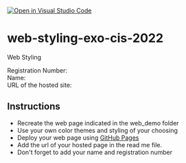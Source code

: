 [![Open in Visual Studio Code](https://classroom.github.com/assets/open-in-vscode-c66648af7eb3fe8bc4f294546bfd86ef473780cde1dea487d3c4ff354943c9ae.svg)](https://classroom.github.com/online_ide?assignment_repo_id=8139512&assignment_repo_type=AssignmentRepo)
# web-styling-exo-cis-2022
Web Styling

Registration Number:
<br>Name: 
<br> URL of the hosted site: 

## Instructions

- Recreate the web page indicated in the web_demo folder
- Use your own color themes and styling of your choosing
- Deploy your web page using [GitHub Pages](https://pages.github.com/)
- Add the url of your hosted page in the read me file.
- Don't forget to add your name and registration number
